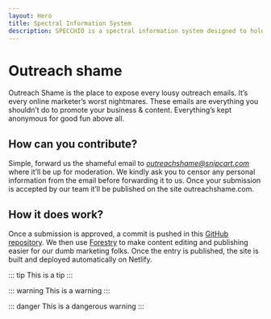 ```yaml
---
layout: Hero
title: Spectral Information System
description: SPECCHIO is a spectral information system designed to hold reference spectra and spectral campaign data obtained by spectroradiometers. The inclusion of a rich metadata set in the data model ensures the longevity of spectral data and enables the sharing of spectral data between research groups. 
---
```


# Outreach shame
Outreach Shame is the place to expose every lousy outreach emails. It’s every online marketer’s worst nightmares. These emails are everything you shouldn’t do to promote your business & content. Everything’s kept anonymous for good fun above all.

## How can you contribute?
Simple, forward us the shameful email to *outreachshame@snipcart.com* where it’ll be up for moderation. We kindly ask you to censor any personal information from the email before forwarding it to us. Once your submission is accepted by our team it’ll be published on the site outreachshame.com.

## How it does work?
Once a submission is approved, a commit is pushed in this [GitHub repository](https://github.com/snipcart/outreachshame). We then use [Forestry](https://forestry.io/#/) to make content editing and publishing easier for our dumb marketing folks. Once the entry is published, the site is built and deployed automatically on Netlify.

::: tip
This is a tip
:::

::: warning
This is a warning
:::

::: danger
This is a dangerous warning
:::